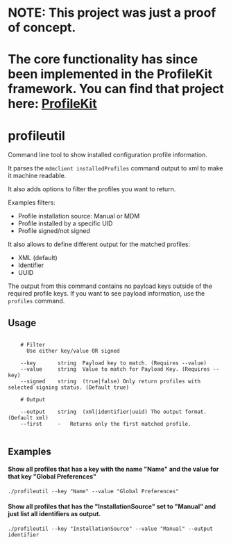 # NOTE: This project was just a proof of concept.
# The core functionality has since been implemented in the ProfileKit framework. You can find that project here: [ProfileKit](https://github.com/ProfileCreator/ProfileKit)

# profileutil

Command line tool to show installed configuration profile information.

It parses the `mdmclient installedProfiles` command output to xml to make it machine readable.

It also adds options to filter the profiles you want to return.

Examples filters:

- Profile installation source: Manual or MDM
- Profile installed by a specific UID
- Profile signed/not signed

It also allows to define different output for the matched profiles:

- XML (default)
- Identifier
- UUID

The output from this command contains no payload keys outside of the required profile keys. If you want to see payload information, use the `profiles` command.


## Usage

```shell

	# Filter
	  Use either key/value OR signed

	--key		string	Payload key to match. (Requires --value)
	--value		string	Value to match for Payload Key. (Requires --key)
	--signed	string	(true|false) Only return profiles with selected signing status. (Default true)

	# Output

	--output	string	(xml|identifier|uuid) The output format. (Default xml)
	--first		-	Returns only the first matched profile.


```

## Examples


#### Show all profiles that has a key with the name "Name" and the value for that key "Global Preferences"

```shell
./profileutil --key "Name" --value "Global Preferences"
```

#### Show all profiles that has the "InstallationSource" set to "Manual" and just list all identifiers as output.

```shell
./profileutil --key "InstallationSource" --value "Manual" --output identifier
